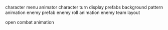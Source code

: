 character menu animator 
character turn display prefabs
background pattern animation
enemy prefab
enemy roll animation
enemy team layout

open combat animation
